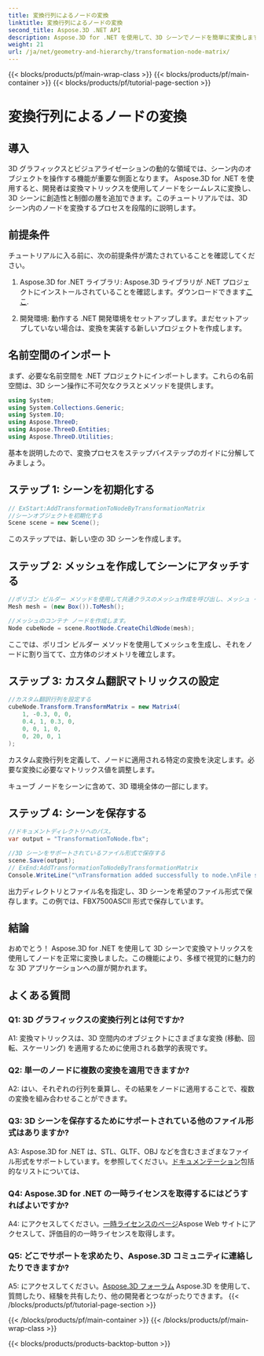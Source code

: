 ```yaml
---
title: 変換行列によるノードの変換
linktitle: 変換行列によるノードの変換
second_title: Aspose.3D .NET API
description: Aspose.3D for .NET を使用して、3D シーンでノードを簡単に変換します。チュートリアルで段階的にノード変換を学習します。
weight: 21
url: /ja/net/geometry-and-hierarchy/transformation-node-matrix/
---
```


{{< blocks/products/pf/main-wrap-class >}}
{{< blocks/products/pf/main-container >}}
{{< blocks/products/pf/tutorial-page-section >}}

# 変換行列によるノードの変換

## 導入

3D グラフィックスとビジュアライゼーションの動的な領域では、シーン内のオブジェクトを操作する機能が重要な側面となります。 Aspose.3D for .NET を使用すると、開発者は変換マトリックスを使用してノードをシームレスに変換し、3D シーンに創造性と制御の層を追加できます。このチュートリアルでは、3D シーン内のノードを変換するプロセスを段階的に説明します。

## 前提条件

チュートリアルに入る前に、次の前提条件が満たされていることを確認してください。

1.  Aspose.3D for .NET ライブラリ: Aspose.3D ライブラリが .NET プロジェクトにインストールされていることを確認します。ダウンロードできます[ここ](https://releases.aspose.com/3d/net/).

2. 開発環境: 動作する .NET 開発環境をセットアップします。まだセットアップしていない場合は、変換を実装する新しいプロジェクトを作成します。

## 名前空間のインポート

まず、必要な名前空間を .NET プロジェクトにインポートします。これらの名前空間は、3D シーン操作に不可欠なクラスとメソッドを提供します。

```csharp
using System;
using System.Collections.Generic;
using System.IO;
using Aspose.ThreeD;
using Aspose.ThreeD.Entities;
using Aspose.ThreeD.Utilities;
```

基本を説明したので、変換プロセスをステップバイステップのガイドに分解してみましょう。

## ステップ 1: シーンを初期化する

```csharp
// ExStart:AddTransformationToNodeByTransformationMatrix
//シーンオブジェクトを初期化する
Scene scene = new Scene();

```

このステップでは、新しい空の 3D シーンを作成します。

## ステップ 2: メッシュを作成してシーンにアタッチする

```csharp
//ポリゴン ビルダー メソッドを使用して共通クラスのメッシュ作成を呼び出し、メッシュ インスタンスを設定します
Mesh mesh = (new Box()).ToMesh();

//メッシュのコンテナ ノードを作成します。
Node cubeNode = scene.RootNode.CreateChildNode(mesh);
```

ここでは、ポリゴン ビルダー メソッドを使用してメッシュを生成し、それをノードに割り当てて、立方体のジオメトリを確立します。

## ステップ 3: カスタム翻訳マトリックスの設定

```csharp
//カスタム翻訳行列を設定する
cubeNode.Transform.TransformMatrix = new Matrix4(
    1, -0.3, 0, 0,
    0.4, 1, 0.3, 0,
    0, 0, 1, 0,
    0, 20, 0, 1
);        
```

カスタム変換行列を定義して、ノードに適用される特定の変換を決定します。必要な変換に必要なマトリックス値を調整します。

キューブ ノードをシーンに含めて、3D 環境全体の一部にします。

## ステップ 4: シーンを保存する

```csharp
//ドキュメントディレクトリへのパス。
var output = "TransformationToNode.fbx";

//3D シーンをサポートされているファイル形式で保存する
scene.Save(output);
// ExEnd:AddTransformationToNodeByTransformationMatrix
Console.WriteLine("\nTransformation added successfully to node.\nFile saved at " + output);
```

出力ディレクトリとファイル名を指定し、3D シーンを希望のファイル形式で保存します。この例では、FBX7500ASCII 形式で保存しています。

## 結論

おめでとう！ Aspose.3D for .NET を使用して 3D シーンで変換マトリックスを使用してノードを正常に変換しました。この機能により、多様で視覚的に魅力的な 3D アプリケーションへの扉が開かれます。

## よくある質問

### Q1: 3D グラフィックスの変換行列とは何ですか?

A1: 変換マトリックスは、3D 空間内のオブジェクトにさまざまな変換 (移動、回転、スケーリング) を適用するために使用される数学的表現です。

### Q2: 単一のノードに複数の変換を適用できますか?

A2: はい、それぞれの行列を乗算し、その結果をノードに適用することで、複数の変換を組み合わせることができます。

### Q3: 3D シーンを保存するためにサポートされている他のファイル形式はありますか?

 A3: Aspose.3D for .NET は、STL、GLTF、OBJ などを含むさまざまなファイル形式をサポートしています。を参照してください。[ドキュメンテーション](https://reference.aspose.com/3d/net/)包括的なリストについては、

### Q4: Aspose.3D for .NET の一時ライセンスを取得するにはどうすればよいですか?

 A4: にアクセスしてください。[一時ライセンスのページ](https://purchase.aspose.com/temporary-license/)Aspose Web サイトにアクセスして、評価目的の一時ライセンスを取得します。

### Q5: どこでサポートを求めたり、Aspose.3D コミュニティに連絡したりできますか?

 A5: にアクセスしてください。[Aspose.3D フォーラム](https://forum.aspose.com/c/3d/18) Aspose.3D を使用して、質問したり、経験を共有したり、他の開発者とつながったりできます。
{{< /blocks/products/pf/tutorial-page-section >}}

{{< /blocks/products/pf/main-container >}}
{{< /blocks/products/pf/main-wrap-class >}}

{{< blocks/products/products-backtop-button >}}
